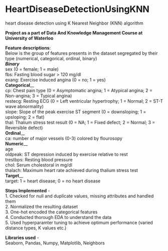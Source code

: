 # HeartDiseaseDetectionUsingKNN <br />
  heart disease detection using K Nearest Neighbor (KNN) algorithm <br />

**Project as a part of Data And Knowledge Management Course at University of Waterloo** <br />

**Feature descriptions**:<br />
    Below is the group of features presents in the dataset segregated by their type (numerical, categorical, ordinal, binary) <br />
    **_Binary_** <br />
    sex (0 = female; 1 = male) <br />
    fbs: Fasting blood sugar > 120 mg/dl <br />
    exang: Exercise induced angina (0 = no; 1 = yes) <br />
    **Categorical**__ <br />
    cp: Chest pain type (0 = Asymptomatic angina; 1 = Atypical angina; 2 = Non-angina; 3 = Typical angina) <br />
    restecg: Resting ECG (0 = Left ventricular hypertrophy; 1 = Normal; 2 = ST-T wave abnormality) <br />
    slope: Slope of the peak exercise ST segment (0 = downsloping; 1 = upsloping; 2 = flat) <br />
    thal: Thalium stress test result (0 = NA; 1 = Fixed defect; 2 = Normal; 3 = Reversible defect) <br />
    **Ordinal**__ <br />
    ca: number of major vessels (0-3) colored by flourosopy <br />
    **Numeric**__ <br />
    age <br />
    oldpeak: ST depression induced by exercise relative to rest <br />
    trestbps: Resting blood pressure <br />
    chol: Serum cholestoral in mg/dl <br />
    thalach: Maximum heart rate achieved during thalium stress test <br />
    **Target**__ <br />
    target: 1 = heart disease; 0 = no heart disease <br />

**Steps Implemented** - <br />
    1. Checked for null and duplicate values, missing attributes and handled them <br />
    2. Normalized the resulting dataset <br />
    3. One-hot encoded the categorical features <br />
    4. Conducted thorough EDA to understand the data <br />
    5. Used hyperparamter tuning to achieve optimum performance (varied distance types, K values etc.) <br />

**Libraries used** - <br />
  Seaborn, Pandas, Numpy, Matplotlib, Neighbors <br />




